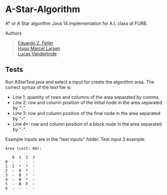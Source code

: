 # A-Star-Algorithm

A* or A Star algorithm Java 14 implementation for A.I. class at FURB.

Authors
> [Eduardo Z. Feller](https://github.com/eduardofz12) <br>
> [Hugo Marcel Larsen](https://github.com/HMLarsen) <br>
> [Lucas Vanderlinde](https://github.com/LucasVander) <br>

## Tests
Run AStarTest.java and select a input for create the algorithm area. The correct syntax of the text file is:
- Line 1: quantity of rows and columns of the area separated by comma.
- Line 2: row and column position of the initial node in the area separated by "-".
- Line 3: row and column position of the final node in the area separated by "-".
- Line 4+: row and column position of a block node in the area separated by "-".

Example inputs are in the "test inputs" folder.
Test input 3 example:
```
Area (cost: 60):

   0  1  2  3  
0  -  -  -  -  
1  I  *  *  -  
2  -  B  *  -  
3  -  B  *  -  
4  -  B  *  -  
5  -  B  F  -  
6  -  -  -  - 
```

